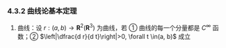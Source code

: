 ### 4.3.2 曲线论基本定理
1. 曲线：设 $r:(a, b) \rightarrow \mathbf{R}^{2} (\mathbf{R}^{3})$ 为曲线，若 ① 曲线的每一个分量都是 $C^{\infty}$ 函数；② $\left|\dfrac{d r}{d t}\right|>0, \forall t \in(a, b)$ 成立
